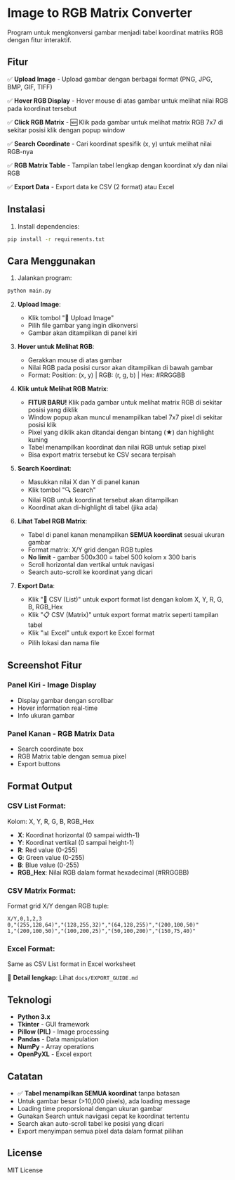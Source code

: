 # Image to RGB Matrix Converter

Program untuk mengkonversi gambar menjadi tabel koordinat matriks RGB dengan fitur interaktif.

## Fitur

✅ **Upload Image** - Upload gambar dengan berbagai format (PNG, JPG, BMP, GIF, TIFF)

✅ **Hover RGB Display** - Hover mouse di atas gambar untuk melihat nilai RGB pada koordinat tersebut

✅ **Click RGB Matrix** - 🆕 Klik pada gambar untuk melihat matrix RGB 7x7 di sekitar posisi klik dengan popup window

✅ **Search Coordinate** - Cari koordinat spesifik (x, y) untuk melihat nilai RGB-nya

✅ **RGB Matrix Table** - Tampilan tabel lengkap dengan koordinat x/y dan nilai RGB

✅ **Export Data** - Export data ke CSV (2 format) atau Excel

## Instalasi

1. Install dependencies:
```bash
pip install -r requirements.txt
```

## Cara Menggunakan

1. Jalankan program:
```bash
python main.py
```

2. **Upload Image**:
   - Klik tombol "📁 Upload Image"
   - Pilih file gambar yang ingin dikonversi
   - Gambar akan ditampilkan di panel kiri

3. **Hover untuk Melihat RGB**:
   - Gerakkan mouse di atas gambar
   - Nilai RGB pada posisi cursor akan ditampilkan di bawah gambar
   - Format: Position: (x, y) | RGB: (r, g, b) | Hex: #RRGGBB

4. **Klik untuk Melihat RGB Matrix**:
   - **FITUR BARU!** Klik pada gambar untuk melihat matrix RGB di sekitar posisi yang diklik
   - Window popup akan muncul menampilkan tabel 7x7 pixel di sekitar posisi klik
   - Pixel yang diklik akan ditandai dengan bintang (★) dan highlight kuning
   - Tabel menampilkan koordinat dan nilai RGB untuk setiap pixel
   - Bisa export matrix tersebut ke CSV secara terpisah

5. **Search Koordinat**:
   - Masukkan nilai X dan Y di panel kanan
   - Klik tombol "🔍 Search"
   - Nilai RGB untuk koordinat tersebut akan ditampilkan
   - Koordinat akan di-highlight di tabel (jika ada)

6. **Lihat Tabel RGB Matrix**:
   - Tabel di panel kanan menampilkan **SEMUA koordinat** sesuai ukuran gambar
   - Format matrix: X/Y grid dengan RGB tuples
   - **No limit** - gambar 500x300 = tabel 500 kolom x 300 baris
   - Scroll horizontal dan vertikal untuk navigasi
   - Search auto-scroll ke koordinat yang dicari

7. **Export Data**:
   - Klik "💾 CSV (List)" untuk export format list dengan kolom X, Y, R, G, B, RGB_Hex
   - Klik "📋 CSV (Matrix)" untuk export format matrix seperti tampilan tabel
   - Klik "📊 Excel" untuk export ke Excel format
   - Pilih lokasi dan nama file

## Screenshot Fitur

### Panel Kiri - Image Display
- Display gambar dengan scrollbar
- Hover information real-time
- Info ukuran gambar

### Panel Kanan - RGB Matrix Data
- Search coordinate box
- RGB Matrix table dengan semua pixel
- Export buttons

## Format Output

### CSV List Format:
Kolom: X, Y, R, G, B, RGB_Hex
- **X**: Koordinat horizontal (0 sampai width-1)
- **Y**: Koordinat vertikal (0 sampai height-1)
- **R**: Red value (0-255)
- **G**: Green value (0-255)
- **B**: Blue value (0-255)
- **RGB_Hex**: Nilai RGB dalam format hexadecimal (#RRGGBB)

### CSV Matrix Format:
Format grid X/Y dengan RGB tuple:
```
X/Y,0,1,2,3
0,"(255,128,64)","(128,255,32)","(64,128,255)","(200,100,50)"
1,"(200,100,50)","(100,200,25)","(50,100,200)","(150,75,40)"
```

### Excel Format:
Same as CSV List format in Excel worksheet

📖 **Detail lengkap**: Lihat `docs/EXPORT_GUIDE.md`

## Teknologi

- **Python 3.x**
- **Tkinter** - GUI framework
- **Pillow (PIL)** - Image processing
- **Pandas** - Data manipulation
- **NumPy** - Array operations
- **OpenPyXL** - Excel export

## Catatan

- ✅ **Tabel menampilkan SEMUA koordinat** tanpa batasan
- Untuk gambar besar (>10,000 pixels), ada loading message
- Loading time proporsional dengan ukuran gambar
- Gunakan Search untuk navigasi cepat ke koordinat tertentu
- Search akan auto-scroll tabel ke posisi yang dicari
- Export menyimpan semua pixel data dalam format pilihan

## License

MIT License
